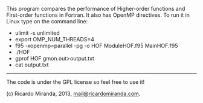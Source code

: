 This program compares the performance of Higher-order functions and First-order functions in Fortran. It also has OpenMP directives. To run it in Linux type on the command line:
 - ulimit -s unlimited
 - export OMP_NUM_THREADS=4
 - f95  -xopenmp=parallel -pg  -o HOF ModuleHOF.f95  MainHOF.f95
 - ./HOF
 - gprof HOF gmon.out>output.txt
 - cat output.txt 

---------

The code is under the GPL license so feel free to use it!

(c) Ricardo Miranda, 2013, mail@ricardomiranda.com.
